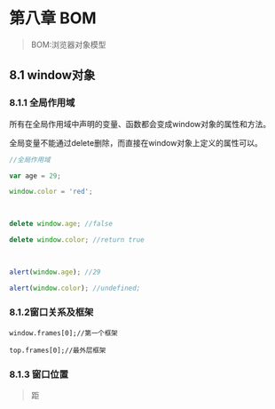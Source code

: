 # 第八章 BOM

> BOM:浏览器对象模型

## 8.1 window对象

### 8.1.1 全局作用域

所有在全局作用域中声明的变量、函数都会变成window对象的属性和方法。

全局变量不能通过delete删除，而直接在window对象上定义的属性可以。



```javascript
//全局作用域

var age = 29;

window.color = 'red';

 

delete window.age; //false

delete window.color; //return true

 

alert(window.age); //29

alert(window.color); //undefined;
```



### 8.1.2窗口关系及框架

```javascipt
window.frames[0];//第一个框架

top.frames[0];//最外层框架
```

### 8.1.3 窗口位置

> 距

